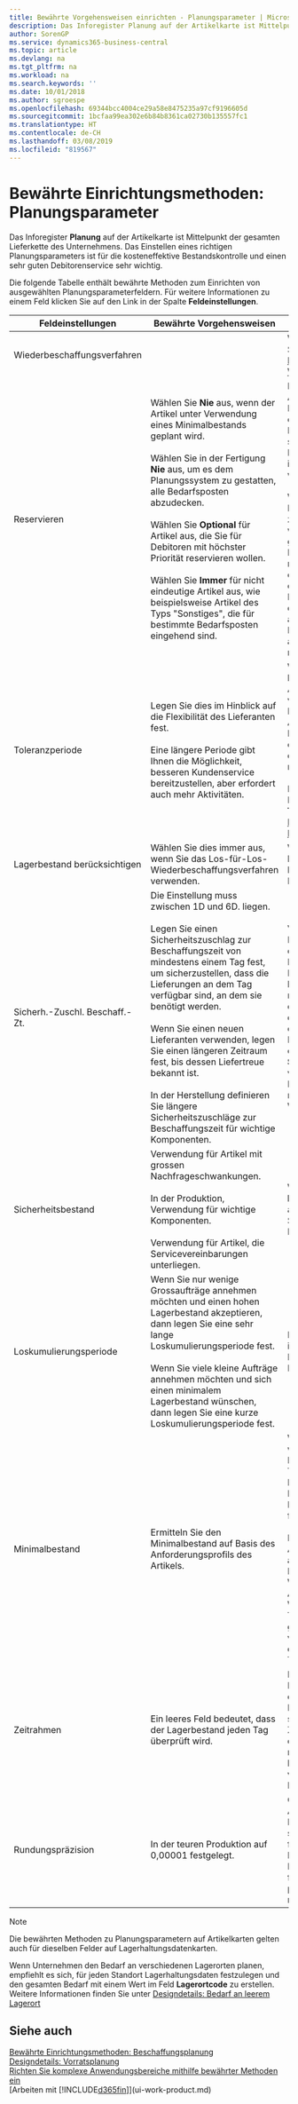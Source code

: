 ```yaml
---
title: Bewährte Vorgehensweisen einrichten - Planungsparameter | Microsoft Docs
description: Das Inforegister Planung auf der Artikelkarte ist Mittelpunkt der gesamten Lieferkette des Unternehmens. Das Einstellen eines richtigen Planungsparameters ist für die kosteneffektive Bestandskontrolle und einen sehr guten Debitorenservice sehr wichtig.
author: SorenGP
ms.service: dynamics365-business-central
ms.topic: article
ms.devlang: na
ms.tgt_pltfrm: na
ms.workload: na
ms.search.keywords: ''
ms.date: 10/01/2018
ms.author: sgroespe
ms.openlocfilehash: 69344bcc4004ce29a58e8475235a97cf9196605d
ms.sourcegitcommit: 1bcfaa99ea302e6b84b8361ca02730b135557fc1
ms.translationtype: HT
ms.contentlocale: de-CH
ms.lasthandoff: 03/08/2019
ms.locfileid: "819567"
---
```

# <a name="setup-best-practices-planning-parameters"></a>Bewährte Einrichtungsmethoden: Planungsparameter
Das Inforegister **Planung** auf der Artikelkarte ist Mittelpunkt der gesamten Lieferkette des Unternehmens. Das Einstellen eines richtigen Planungsparameters ist für die kosteneffektive Bestandskontrolle und einen sehr guten Debitorenservice sehr wichtig.  

 Die folgende Tabelle enthält bewährte Methoden zum Einrichten von ausgewählten Planungsparameterfeldern. Für weitere Informationen zu einem Feld klicken Sie auf den Link in der Spalte **Feldeinstellungen**.  

|Feldeinstellungen|Bewährte Vorgehensweisen|Bemerkung|  
|-----------------|-------------------|-------------|  
|Wiederbeschaffungsverfahren||Weitere Informationen finden Sie unter [Bewährte Einrichtungsmethoden: Wiederbeschaffungsverfahren](setup-best-practices-reordering-policies.md).|  
|Reservieren|Wählen Sie **Nie** aus, wenn der Artikel unter Verwendung eines Minimalbestands geplant wird.<br /><br /> Wählen Sie in der Fertigung **Nie** aus, um es dem Planungssystem zu gestatten, alle Bedarfsposten abzudecken.<br /><br /> Wählen Sie **Optional** für Artikel aus, die Sie für Debitoren mit höchster Priorität reservieren wollen.<br /><br /> Wählen Sie **Immer** für nicht eindeutige Artikel aus, wie beispielsweise Artikel des Typs "Sonstiges", die für bestimmte Bedarfsposten eingehend sind.|Reservierungen wirken im Allgemeinen dem Zweck der Planung entgegen, nämlich einem Ausgleich zwischen Bedarf und Vorrat. Daher sollten Artikel, die für die Planung eingerichtet wurden, im Allgemeinen nicht reserviert werden.<br /><br /> Wenn der Benutzer eine Lagerbestandsmenge für zukünftigen Bedarf reserviert, wird die Planungsgrundlage gestört, und der Minimalbestand funktioniert möglicherweise nicht ordnungsgemäss. Selbst wenn der voraussichtliche Lagerbestand im Hinblick auf den Minimalbestand akzeptabel ist, stehen die Mengen möglicherweise aufgrund der Reservierung nicht zur Verfügung.|  
|Toleranzperiode|Legen Sie dies im Hinblick auf die Flexibilität des Lieferanten fest.<br /><br /> Eine längere Periode gibt Ihnen die Möglichkeit, besseren Kundenservice bereitzustellen, aber erfordert auch mehr Aktivitäten.|Wenn für den Lieferanten eine letzte Änderungen zu den Aufträgen akzeptiert wird, verwenden Sie eine längere Periode für neu zu planende Aktionen. Wenn für den Lieferanten eine feste Planung erforderlich ist, dann halten Sie die Periode so kurz wie möglich.<br /><br /> Informationen zur globalen Einrichtung, siehe **Toleranzperiode** under [Designdetails: Parameter Planen](design-details-planning-parameters.md)|  
|Lagerbestand berücksichtigen|Wählen Sie dies immer aus, wenn Sie das Los-für-Los-Wiederbeschaffungsverfahren verwenden.|Wählen Sie dies nur in bestimmten Fällen nicht aus, beispielsweise wenn keine Lagerartikel verkäuflich sind.|  
|Sicherh.-Zuschl. Beschaff.-Zt.|Die Einstellung muss zwischen 1D und 6D. liegen.<br /><br /> Legen Sie einen Sicherheitszuschlag zur Beschaffungszeit von mindestens einem Tag fest, um sicherzustellen, dass die Lieferungen an dem Tag verfügbar sind, an dem sie benötigt werden.<br /><br /> Wenn Sie einen neuen Lieferanten verwenden, legen Sie einen längeren Zeitraum fest, bis dessen Liefertreue bekannt ist.<br /><br /> In der Herstellung definieren Sie längere Sicherheitszuschläge zur Beschaffungszeit für wichtige Komponenten.|Vom System geplante Lieferungen, um zu vermeiden, dass am gleichen Tag, an dem Bestand nicht lieferbar ist, Bestand nicht lieferbar ist. Dies kann sich möglicherweise als mehrere Stunden zu spät erweisen, wenn beispielsweise der Bedarf morgens erforderlich ist und die Lieferung am Nachmittag eingeht. **Hinweis:** Das Feld **Sicherh.-Zuschl.-Zt.** verwendet den Basiskalender. Daher bedeutet 14T nicht notwendigerweise zwei Wochen.|  
|Sicherheitsbestand|Verwendung für Artikel mit grossen Nachfrageschwankungen.<br /><br /> In der Produktion, Verwendung für wichtige Komponenten.<br /><br /> Verwendung für Artikel, die Servicevereinbarungen unterliegen.|Wenn das Feld **Minimalbestant** nicht ausgefüllt ist, dann dient der Sicherheitsbestand auch als Minimalbestand.|  
|Loskumulierungsperiode|Wenn Sie nur wenige Grossaufträge annehmen möchten und einen hohen Lagerbestand akzeptieren, dann legen Sie eine sehr lange Loskumulierungsperiode fest.<br /><br /> Wenn Sie viele kleine Aufträge annehmen möchten und sich einen minimalem Lagerbestand wünschen, dann legen Sie eine kurze Loskumulierungsperiode fest.|Die Loskumulierungsperiode ist im Allgemeinen die längste Periode, in der Sie über Lagerbestand verfügen.|  
|Minimalbestand|Ermitteln Sie den Minimalbestand auf Basis des Anforderungsprofils des Artikels.|Wenn laut historischen Daten während einer Beschaffungszeit von sieben Tagen der durchschnittliche Bedarf des Artikels 100 Einheiten beträgt, kann der Minimalbestand auf 100 festgelegt werden.<br /><br /> Das bedeutet, dass bei einer Abnahme des Lagerbestands auf unter 100 Einheiten das Planungssystem die Wiederbeschaffung des Artikels vorschlägt, da für die Wiederbeschaffung sieben Tage benötigt werden und genügend Einheiten vorhanden sein müssen, um den Bedarf in diesen sieben Tagen zu decken.|  
|Zeitrahmen|Ein leeres Feld bedeutet, dass der Lagerbestand jeden Tag überprüft wird.|Bei täglicher Überprüfung des Lagerbestands ist eine optimale Planung des Minimalbestands sichergestellt. **Hinweis:** Ein Zeitrahmen von 1W bedeutet, dass der Lagerbestand möglicherweise eine Woche bevor ein Beschaffungsauftrag vorgeschlagen wird, unter dem Minimalbestand liegt.|  
|Rundungspräzision|In der teuren Produktion auf 0,00001 festgelegt.|Grosse Rundungsmengen an Ausschuss oder Materialverbrauch können zu sehr hohen Lagerkosten führen. Es kann daher von Bedeutung sein, die kleinste Rundungspräzision festzulegen, um diese potenziellen Kosten zu minimieren.|  

> [!NOTE]  
>  Die bewährten Methoden zu Planungsparametern auf Artikelkarten gelten auch für dieselben Felder auf Lagerhaltungsdatenkarten.  
>   
>  Wenn Unternehmen den Bedarf an verschiedenen Lagerorten planen, empfiehlt es sich, für jeden Standort Lagerhaltungsdaten festzulegen und den gesamten Bedarf mit einem Wert im Feld **Lagerortcode** zu erstellen. Weitere Informationen finden Sie unter [Designdetails: Bedarf an leerem Lagerort](design-details-demand-at-blank-location.md)  

## <a name="see-also"></a>Siehe auch  
 [Bewährte Einrichtungsmethoden: Beschaffungsplanung](setup-best-practices-supply-planning.md)   
 [Designdetails: Vorratsplanung](design-details-supply-planning.md)   
 [Richten Sie komplexe Anwendungsbereiche mithilfe bewährter Methoden ein](set-up-complex-application-areas-using-best-practices.md)  
 [Arbeiten mit [!INCLUDE[d365fin](includes/d365fin_md.md)]](ui-work-product.md)
